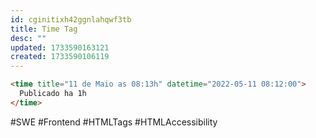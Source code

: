 ```yaml
---
id: cginitixh42ggnlahqwf3tb
title: Time Tag
desc: ""
updated: 1733590163121
created: 1733590106119
---
```


```html
<time title="11 de Maio as 08:13h" datetime="2022-05-11 08:12:00">
  Publicado ha 1h
</time>
```

#SWE #Frontend #HTMLTags #HTMLAccessibility
